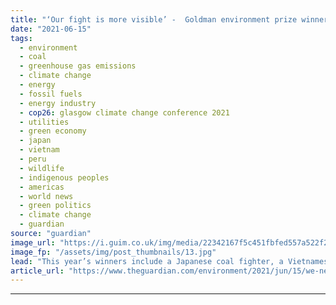 ```yaml
---
title: "‘Our fight is more visible’ -  Goldman environment prize winners see shift in political winds"
date: "2021-06-15"
tags: 
  - environment
  - coal
  - greenhouse gas emissions
  - climate change
  - energy
  - fossil fuels
  - energy industry
  - cop26: glasgow climate change conference 2021
  - utilities
  - green economy
  - japan
  - vietnam
  - peru
  - wildlife
  - indigenous peoples
  - americas
  - world news
  - green politics
  - climate change
  - guardian
source: "guardian"
image_url: "https://i.guim.co.uk/img/media/22342167f5c451fbfed557a522f2a28cdf206eb0/0_160_3000_1800/master/3000.jpg?width=460&quality=85&auto=format&fit=max&s=13727602078a709e78eb4f62043e7648"
image_fp: "/assets/img/post_thumbnails/13.jpg"
lead: "This year’s winners include a Japanese coal fighter, a Vietnamese protector of pangolins and a Peruvian forest defenderFor more than 20 years, Kimiko Hirata has fought a long and often lonely battle against coal in Japan, but for the first time the c..."
article_url: "https://www.theguardian.com/environment/2021/jun/15/we-need-real-change-japanese-activist-urges-faster-coal-phase-out"
---
```


---

